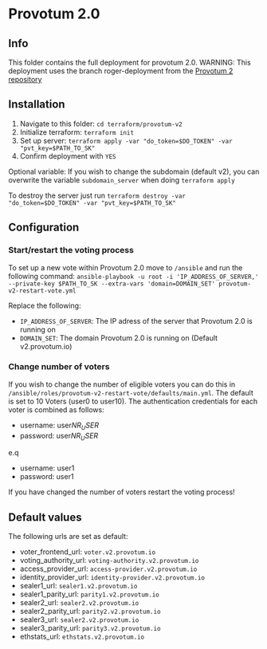# Provotum 2.0

## Info

This folder contains the full deployment for provotum 2.0.
WARNING: This deployment uses the branch roger-deployment from the [Provotum 2 repository](https://github.com/provotum/provotum-v2)

## Installation

1. Navigate to this folder: `cd terraform/provotum-v2`
2. Initialize terraform: `terraform init`
3. Set up server: `terraform apply -var "do_token=$DO_TOKEN" -var "pvt_key=$PATH_TO_SK"`
4. Confirm deployment with `YES`

Optional variable: If you wish to change the subdomain (default v2), you can overwrite the variable `subdomain_server` when doing `terraform apply`

To destroy the server just run `terraform destroy -var "do_token=$DO_TOKEN" -var "pvt_key=$PATH_TO_SK"`

## Configuration

### Start/restart the voting process

To set up a new vote within Provotum 2.0 move to `/ansible` and run the following command: `ansible-playbook -u root -i 'IP_ADDRESS_OF_SERVER,' --private-key $PATH_TO_SK --extra-vars 'domain=DOMAIN_SET' provotum-v2-restart-vote.yml`

Replace the following:
- `IP_ADDRESS_OF_SERVER`: The IP adress of the server that Provotum 2.0 is running on
- `DOMAIN_SET`: The domain Provotum 2.0 is running on (Default v2.provotum.io)

### Change number of voters

If you wish to change the number of eligible voters you can do this in `/ansible/roles/provotum-v2-restart-vote/defaults/main.yml`. The default is set to 10 Voters (user0 to user10). The authentication credentials for each voter is combined as follows:

- username: user$NR_USER$
- password: user$NR_USER$

e.q

- username: user1
- password: user1

If you have changed the number of voters restart the voting process!

## Default values

The following urls are set as default:

- voter_frontend_url: `voter.v2.provotum.io`
- voting_authority_url: `voting-authority.v2.provotum.io`
- access_provider_url: `access-provider.v2.provotum.io`
- identity_provider_url: `identity-provider.v2.provotum.io`
- sealer1_url: `sealer1.v2.provotum.io`
- sealer1_parity_url: `parity1.v2.provotum.io`
- sealer2_url: `sealer2.v2.provotum.io`
- sealer2_parity_url: `parity2.v2.provotum.io`
- sealer3_url: `sealer2.v2.provotum.io`
- sealer3_parity_url: `parity3.v2.provotum.io`
- ethstats_url: `ethstats.v2.provotum.io`
